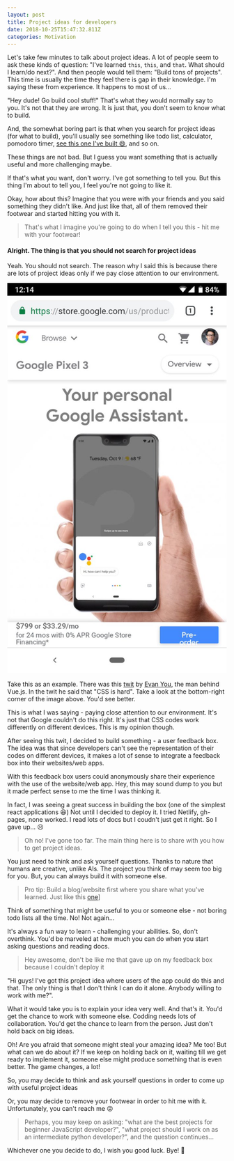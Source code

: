 ```yaml
---
layout: post
title: Project ideas for developers
date: 2018-10-25T15:47:32.811Z
categories: Motivation
---
```

Let's take few minutes to talk about project ideas. A lot of people seem to ask these kinds of question: "I've learned `this`, `this`, and `that`. What should I learn/do next?". And then people would tell them: "Build tons of projects". This time is usually the time they feel there is gap in their knowledge. I'm saying these from experience. It happens to most of us...

"Hey dude! Go build cool stuff!" That's what they would normally say to you. It's not that they are wrong. It is just that, you don't seem to know what to build.

And, the somewhat boring part is that when you search for project ideas (for what to build), you'll usually see something like todo list, calculator, pomodoro timer, [see this one I've built 😄](https://codnificent.github.io/tomatoTimer), and so on.

These things are not bad. But I guess you want something that is actually useful and more challenging maybe. 

If that's what you want, don't worry. I've got something to tell you. But this thing I'm about to tell you, I feel you're not going to like it. 

Okay, how about this? Imagine that you were with your friends and you said something they didn't like. And just like that, all of them removed their footwear and started hitting you with it.

> That's what I imagine you're going to do when I tell you this - hit me with your footwear!

#### Alright. The thing is that you should not search for project ideas

Yeah. You should not search. The reason why I said this is because there are lots of project ideas only if we pay close attention to our environment.

![A twit by Evan You](/static/uploads/dpfd9l-vsaek1bw.jpg)

Take this as an example. There was this [twit](https://twitter.com/youyuxi/status/1049694911665266688) by [Evan You](https://twitter.com/youyuxi?ref_src=twsrc%5Egoogle%7Ctwcamp%5Eserp%7Ctwgr%5Eauthor), the man behind Vue.js. In the twit he said that "CSS is hard". Take a look at the bottom-right corner of the image above. You'd see better.

This is what I was saying - paying close attention to our environment. It's not that Google couldn't do this right. It's just that  CSS codes work differently on different devices. This is my opinion though.

After seeing this twit, I decided to build something - a user feedback box. The idea was that since developers can't see the representation of their codes on different devices, it makes a lot of sense to integrate a feedback box into their websites/web apps.

With this feedback box users could anonymously share their experience with the use of the website/web app. Hey, this may sound dump to you but it made perfect sense to me the time I was thinking it.

In fact, I was seeing a great success in building the box (one of the simplest react applications 😆) Not until I decided to deploy it. I tried Netlify, gh-pages, none worked. I read lots of docs but I coudn't just get it right. So I gave up... ☹️

>Oh no! I've gone too far. The main thing here is to share with you how to get project ideas.

You just need to think and ask yourself questions. Thanks to nature that humans are creative, unlike AIs. The project you think of may seem too big for you. But, you can always build it with someone else.

>Pro tip: Build a blog/website first where you share what you've learned. Just like this [one](https://mordernweb.com)]

Think of something that might be useful to you or someone else - not boring todo lists all the time. No! Not again...

It's always a fun way to learn - challenging your abilities. So, don't overthink. You'd be marveled at how much you can do when you start asking questions and reading docs.

>Hey awesome, don't be like me that gave up on my feedback box because I couldn't deploy it

"Hi guys! I've got this project idea where users of the app could do this and that. The only thing is that I don't think I can do it alone. Anybody willing to work with me?".

What it would take you is to explain your idea very well. And that's it. You'd get the chance to work with someone else. Codding needs lots of collaboration. You'd get the chance to learn from the person. Just don't hold back on big ideas.

Oh! Are you afraid that someone might steal your amazing idea? Me too! But what can we do about it? If we keep on holding back on it, waiting till we get ready to implement it, someone else might produce something that is even better. The game changes, a lot!

So, you may decide to think and ask yourself questions in order to come up with  useful project ideas

Or, you may decide to remove your footwear in order to hit me with it. Unfortunately, you can't reach me 😝

>Perhaps, you may keep on asking: "what are the best projects for beginner JavaScript developer?", "what project should I work on as an intermediate python developer?", and the question continues...

Whichever one you decide to do, I wish you good luck. Bye! 👋


